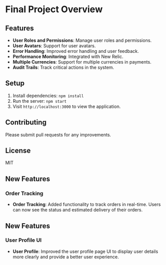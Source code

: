 # Final Project Overview

## Features

- **User Roles and Permissions**: Manage user roles and permissions.
- **User Avatars**: Support for user avatars.
- **Error Handling**: Improved error handling and user feedback.
- **Performance Monitoring**: Integrated with New Relic.
- **Multiple Currencies**: Support for multiple currencies in payments.
- **Audit Trails**: Track critical actions in the system.

## Setup

1. Install dependencies: `npm install`
2. Run the server: `npm start`
3. Visit `http://localhost:3000` to view the application.

## Contributing
Please submit pull requests for any improvements.

## License
MIT
## New Features

### Order Tracking

- **Order Tracking**: Added functionality to track orders in real-time. Users can now see the status and estimated delivery of their orders.
                
## New Features

### User Profile UI

- **User Profile**: Improved the user profile page UI to display user details more clearly and provide a better user experience.
                